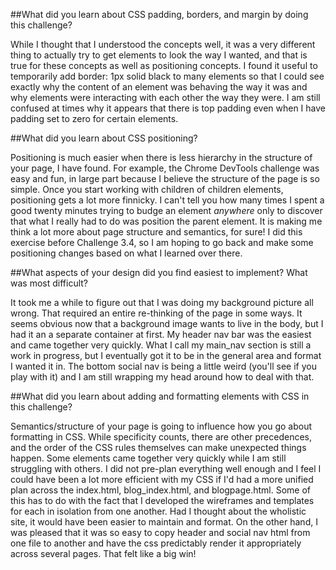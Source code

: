 ##What did you learn about CSS padding, borders, and margin by doing this challenge?

While I thought that I understood the concepts well, it was a very different thing to actually try to get elements to look the way I wanted, and that is true for these concepts as well as positioning concepts.  I found it useful to temporarily add border: 1px solid black to many elements so that I could see exactly why the content of an element was behaving the way it was and why elements were interacting with each other the way they were.  I am still confused at times why it appears that there is top padding even when I have padding set to zero for certain elements.


##What did you learn about CSS positioning?

Positioning is much easier when there is less hierarchy in the structure of your page, I have found.  For example, the Chrome DevTools challenge was easy and fun, in large part because I believe the structure of the page is so simple.  Once you start working with children of children elements, positioning gets a lot more finnicky.  I can't tell you how many times I spent a good twenty minutes trying to budge an element *anywhere* only to discover that what I really had to do was position the parent element.  It is making me think a lot more about page structure and semantics, for sure!  I did this exercise before Challenge 3.4, so I am hoping to go back and make some positioning changes based on what I learned over there.

##What aspects of your design did you find easiest to implement? What was most difficult?

It took me a while to figure out that I was doing my background picture all wrong.  That required an entire re-thinking of the page in some ways.  It seems obvious now that a background image wants to live in the body, but I had it an a separate container at first.  My header nav bar was the easiest and came together very quickly.  What I call my main_nav section is still a work in progress, but I eventually got it to be in the general area and format I wanted it in.  The bottom social nav is being a little weird (you'll see if you play with it) and I am still wrapping my head around how to deal with that.

##What did you learn about adding and formatting elements with CSS in this challenge?

Semantics/structure of your page is going to influence how you go about formatting in CSS.  While specificity counts, there are other precedences, and the order of the CSS rules themselves can make unexpected things happen.  Some elements came together very quickly while I am still struggling with others.  I did not pre-plan everything well enough and I feel I could have been a lot more efficient with my CSS if I'd had a more unified plan across the index.html, blog_index.html, and blogpage.html.  Some of this has to do with the fact that I developed the wireframes and templates for each in isolation from one another.  Had I thought about the wholistic site, it would have been easier to maintain and format.  On the other hand, I was pleased that it was so easy to copy header and social nav html from one file to another and have the css predictably render it appropriately across several pages.  That felt like a big win!